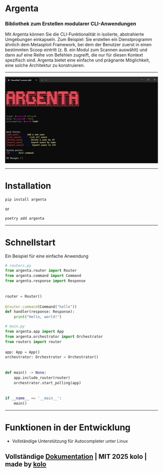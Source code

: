 # Argenta

### Bibliothek zum Erstellen modularer CLI-Anwendungen

Mit Argenta können Sie die CLI-Funktionalität in isolierte, abstrahierte Umgebungen einkapseln. Zum Beispiel: Sie erstellen ein Dienstprogramm ähnlich dem Metasploit Framework, bei dem der Benutzer zuerst in einen bestimmten Scoop eintritt (z. B. ein Modul zum Scannen auswählt) und dann auf eine Reihe von Befehlen zugreift, die nur für diesen Kontext spezifisch sind. Argenta bietet eine einfache und prägnante Möglichkeit, eine solche Architektur zu konstruieren.

---

![preview](https://github.com/koloideal/Argenta/blob/kolo/imgs/mock_app_preview4.png?raw=True)  

---

# Installation
```bash
pip install argenta
```
or
```bash
poetry add argenta
```

---

# Schnellstart

Ein Beispiel für eine einfache Anwendung
```python
# routers.py
from argenta.router import Router
from argenta.command import Command
from argenta.response import Response


router = Router()

@router.command(Command("hello"))
def handler(response: Response):
    print("Hello, world!")
```

```python
# main.py
from argenta.app import App
from argenta.orchestrator import Orchestrator
from routers import router

app: App = App()
orchestrator: Orchestrator = Orchestrator()


def main() -> None:
    app.include_router(router)
    orchestrator.start_polling(app)


if __name__ == '__main__':
    main()
```

---

# Funktionen in der Entwicklung

- Vollständige Unterstützung für Autocompleter unter Linux

## Vollständige [Dokumentation](https://argenta-docs.vercel.app) | MIT 2025 kolo | made by [kolo](https://t.me/kolo_id)



